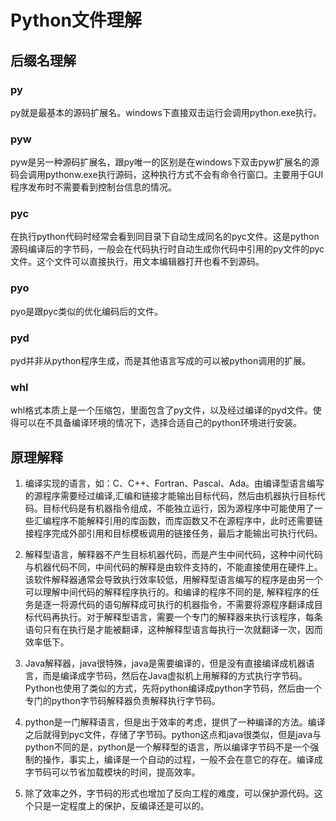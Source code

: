 # Python文件理解

## 后缀名理解

### py
py就是最基本的源码扩展名。windows下直接双击运行会调用python.exe执行。

### pyw
pyw是另一种源码扩展名，跟py唯一的区别是在windows下双击pyw扩展名的源码会调用pythonw.exe执行源码，这种执行方式不会有命令行窗口。主要用于GUI程序发布时不需要看到控制台信息的情况。

### pyc
在执行python代码时经常会看到同目录下自动生成同名的pyc文件。这是python源码编译后的字节码，一般会在代码执行时自动生成你代码中引用的py文件的pyc文件。这个文件可以直接执行，用文本编辑器打开也看不到源码。

### pyo
pyo是跟pyc类似的优化编码后的文件。

### pyd
pyd并非从python程序生成，而是其他语言写成的可以被python调用的扩展。

### whl
whl格式本质上是一个压缩包，里面包含了py文件，以及经过编译的pyd文件。使得可以在不具备编译环境的情况下，选择合适自己的python环境进行安装。

## 原理解释
1. 编译实现的语言，如：C、C++、Fortran、Pascal、Ada。由编译型语言编写的源程序需要经过编译,汇编和链接才能输出目标代码，然后由机器执行目标代码。目标代码是有机器指令组成，不能独立运行，因为源程序中可能使用了一些汇编程序不能解释引用的库函数，而库函数又不在源程序中，此时还需要链接程序完成外部引用和目标模板调用的链接任务，最后才能输出可执行代码。

2. 解释型语言，解释器不产生目标机器代码，而是产生中间代码，这种中间代码与机器代码不同，中间代码的解释是由软件支持的，不能直接使用在硬件上。该软件解释器通常会导致执行效率较低，用解释型语言编写的程序是由另一个可以理解中间代码的解释程序执行的。和编译的程序不同的是, 解释程序的任务是逐一将源代码的语句解释成可执行的机器指令，不需要将源程序翻译成目标代码再执行。对于解释型语言，需要一个专门的解释器来执行该程序，每条语句只有在执行是才能被翻译，这种解释型语言每执行一次就翻译一次，因而效率低下。

3. Java解释器，java很特殊，java是需要编译的，但是没有直接编译成机器语言，而是编译成字节码，然后在Java虚拟机上用解释的方式执行字节码。Python也使用了类似的方式，先将python编译成python字节码，然后由一个专门的python字节码解释器负责解释执行字节码。
4. python是一门解释语言，但是出于效率的考虑，提供了一种编译的方法。编译之后就得到pyc文件，存储了字节码。python这点和java很类似，但是java与python不同的是，python是一个解释型的语言，所以编译字节码不是一个强制的操作，事实上，编译是一个自动的过程，一般不会在意它的存在。编译成字节码可以节省加载模块的时间，提高效率。
5. 除了效率之外，字节码的形式也增加了反向工程的难度，可以保护源代码。这个只是一定程度上的保护，反编译还是可以的。

